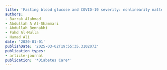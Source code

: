 ```yaml
---
title: 'Fasting blood glucose and COVID-19 severity: nonlinearity matters'
authors:
- Barrak Alahmad
- Abdullah A Al-Shammari
- Abdullah Bennakhi
- Fahd Al-Mulla
- Hamad Ali
date: '2020-01-01'
publishDate: '2025-03-02T19:55:35.310207Z'
publication_types:
- article-journal
publication: '*Diabetes Care*'
---
```

